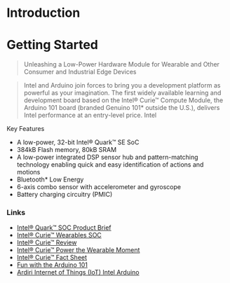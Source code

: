 Introduction
==

Getting Started
==

> Unleashing a Low-Power Hardware Module for Wearable and Other Consumer and Industrial Edge Devices

> Intel and Arduino join forces to bring you a development platform as powerful as your imagination. The first widely available learning and development board based on the Intel® Curie™ Compute Module, the Arduino 101 board (branded Genuino 101* outside the U.S.), delivers Intel performance at an entry-level price. Intel

Key Features

- A low-power, 32-bit Intel® Quark™ SE SoC
- 384kB Flash memory, 80kB SRAM
- A low-power integrated DSP sensor hub and pattern-matching technology enabling quick
and easy identification of actions and motions
- Bluetooth* Low Energy
- 6-axis combo sensor with accelerometer and gyroscope
- Battery charging circuitry (PMIC)

### Links

- [Intel® Quark™ SOC Product Brief](http://www.intel.com/content/www/us/en/intelligent-systems/quark/quark-x1000-product-brief.html)
- [Intel® Curie™ Wearables SOC](http://www.intel.com/content/www/us/en/wearables/wearable-soc.html)
- [Intel® Curie™ Review](http://www.anandtech.com/show/8848/intel-announces-curie-tiny-module-for-wearables)
- [Intel® Curie™ Power the Wearable Moment](http://iq.intel.com/intel-curie-powers-the-wearables-movement/)
- [Intel® Curie™ Fact Sheet](http://www.intel.com/content/www/us/en/wearables/intel-curie-fact-sheet.html)
- [Fun with the Arduino 101](https://software.intel.com/en-us/articles/fun-with-the-arduino-101-genuino-101)
- [Ardiri Internet of Things (IoT) Intel Arduino](http://ardiri.com/blog/intel_and_arduino_team_up_to_bring_arduino_101)
